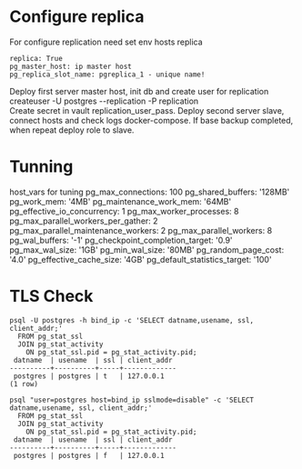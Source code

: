 # Configure replica
For configure replication need set env hosts replica
```
replica: True
pg_master_host: ip master host
pg_replica_slot_name: pgreplica_1 - unique name!
```

Deploy first server master host, init db and create user for replication
createuser -U postgres --replication -P replication  
Create secret in vault replication_user_pass.
Deploy second server slave, connect hosts and check logs docker-compose. If base backup completed, when repeat deploy role to slave.

# Tunning
host_vars for tuning
pg_max_connections: 100
pg_shared_buffers: '128MB'
pg_work_mem: '4MB'
pg_maintenance_work_mem: '64MB'
pg_effective_io_concurrency: 1
pg_max_worker_processes: 8
pg_max_parallel_workers_per_gather: 2
pg_max_parallel_maintenance_workers: 2
pg_max_parallel_workers: 8
pg_wal_buffers: '-1'
pg_checkpoint_completion_target: '0.9'
pg_max_wal_size: '1GB'
pg_min_wal_size: '80MB'
pg_random_page_cost: '4.0'
pg_effective_cache_size: '4GB'
pg_default_statistics_target: '100'

# TLS Check 
```
psql -U postgres -h bind_ip -c 'SELECT datname,usename, ssl, client_addr;'
  FROM pg_stat_ssl
  JOIN pg_stat_activity
    ON pg_stat_ssl.pid = pg_stat_activity.pid;
 datname  | usename  | ssl | client_addr
----------+----------+-----+-------------
 postgres | postgres | t   | 127.0.0.1
(1 row)
```

```
psql "user=postgres host=bind_ip sslmode=disable" -c 'SELECT datname,usename, ssl, client_addr;'
  FROM pg_stat_ssl
  JOIN pg_stat_activity
    ON pg_stat_ssl.pid = pg_stat_activity.pid;
 datname  | usename  | ssl | client_addr
----------+----------+-----+-------------
 postgres | postgres | f   | 127.0.0.1
```
